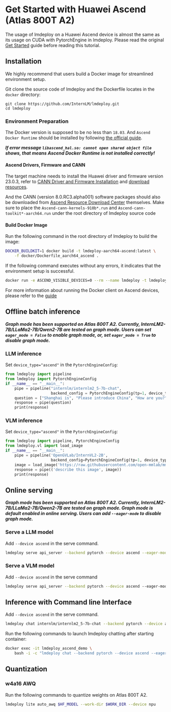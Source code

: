 # Get Started with Huawei Ascend (Atlas 800T A2)

The usage of lmdeploy on a Huawei Ascend device is almost the same as its usage on CUDA with PytorchEngine in lmdeploy.
Please read the original [Get Started](../get_started.md) guide before reading this tutorial.

## Installation

We highly recommend that users build a Docker image for streamlined environment setup.

Git clone the source code of lmdeploy and the Dockerfile locates in the `docker` directory:

```shell
git clone https://github.com/InternLM/lmdeploy.git
cd lmdeploy
```

### Environment Preparation

The Docker version is supposed to be no less than `18.03`. And `Ascend Docker Runtime` should be installed by following [the official guide](https://www.hiascend.com/document/detail/zh/mindx-dl/60rc2/clusterscheduling/clusterschedulingig/.clusterschedulingig/dlug_installation_012.html).

***If error message `libascend_hal.so: cannot open shared object file` shows, that means **Ascend Docker Runtime** is not installed correctly!***

#### Ascend Drivers, Firmware and CANN

The target machine needs to install the Huawei driver and firmware version 23.0.3, refer to
[CANN Driver and Firmware Installation](https://www.hiascend.com/document/detail/zh/CANNCommunityEdition/80RC1alpha003/softwareinst/instg/instg_0019.html)
and [download resources](https://www.hiascend.com/hardware/firmware-drivers/community?product=4&model=26&cann=8.0.RC3.alpha001&driver=1.0.0.2.alpha).

And the CANN (version 8.0.RC3.alpha001) software packages should also be downloaded from [Ascend Resource Download Center](https://www.hiascend.com/developer/download/community/result?module=cann&cann=8.0.RC3.alpha001) themselves. Make sure to place the `Ascend-cann-kernels-910b*.run` and `Ascend-cann-toolkit*-aarch64.run` under the root directory of lmdeploy source code

#### Build Docker Image

Run the following command in the root directory of lmdeploy to build the image:

```bash
DOCKER_BUILDKIT=1 docker build -t lmdeploy-aarch64-ascend:latest \
    -f docker/Dockerfile_aarch64_ascend .
```

If the following command executes without any errors, it indicates that the environment setup is successful.

```bash
docker run -e ASCEND_VISIBLE_DEVICES=0 --rm --name lmdeploy -t lmdeploy-aarch64-ascend:latest lmdeploy check_env
```

For more information about running the Docker client on Ascend devices, please refer to the [guide](https://www.hiascend.com/document/detail/zh/mindx-dl/60rc1/clusterscheduling/dockerruntimeug/dlruntime_ug_013.html)

## Offline batch inference
***Graph mode has been supported on Atlas 800T A2. Currently, InternLM2-7B/LLaMa2-7B/Qwen2-7B are tested on graph mode.
Users can set `eager_mode = False` to enable graph mode, or, set `eager_mode = True` to disable graph mode.***

### LLM inference

Set `device_type="ascend"` in the `PytorchEngineConfig`:

```python
from lmdeploy import pipeline
from lmdeploy import PytorchEngineConfig
if __name__ == "__main__":
    pipe = pipeline("internlm/internlm2_5-7b-chat",
                    backend_config = PytorchEngineConfig(tp=1, device_type="ascend", eager_mode = True))
    question = ["Shanghai is", "Please introduce China", "How are you?"]
    response = pipe(question)
    print(response)
```

### VLM inference

Set `device_type="ascend"` in the `PytorchEngineConfig`:

```python
from lmdeploy import pipeline, PytorchEngineConfig
from lmdeploy.vl import load_image
if __name__ == "__main__":
    pipe = pipeline('OpenGVLab/InternVL2-2B',
                    backend_config=PytorchEngineConfig(tp=1, device_type='ascend', eager_mode = True))
    image = load_image('https://raw.githubusercontent.com/open-mmlab/mmdeploy/main/tests/data/tiger.jpeg')
    response = pipe(('describe this image', image))
    print(response)
```

## Online serving
***Graph mode has been supported on Atlas 800T A2. Currently, InternLM2-7B/LLaMa2-7B/Qwen2-7B are tested on graph mode.
Graph mode is default enabled in online serving. 
Users can add `--eager-mode` to disable graph mode.***

### Serve a LLM model

Add `--device ascend` in the serve command.

```bash
lmdeploy serve api_server --backend pytorch --device ascend --eager-mode internlm/internlm2_5-7b-chat
```

### Serve a VLM model

Add `--device ascend` in the serve command

```bash
lmdeploy serve api_server --backend pytorch --device ascend --eager-mode OpenGVLab/InternVL2-2B
```

## Inference with Command line Interface

Add `--device ascend` in the serve command.

```bash
lmdeploy chat internlm/internlm2_5-7b-chat --backend pytorch --device ascend --eager-mode
```

Run the following commands to launch lmdeploy chatting after starting container:

```bash
docker exec -it lmdeploy_ascend_demo \
    bash -i -c "lmdeploy chat --backend pytorch --device ascend --eager-mode internlm/internlm2_5-7b-chat"
```

## Quantization

### w4a16 AWQ

Run the following commands to quantize weights on Atlas 800T A2.
```bash
lmdeploy lite auto_awq $HF_MODEL --work-dir $WORK_DIR --device npu
```
